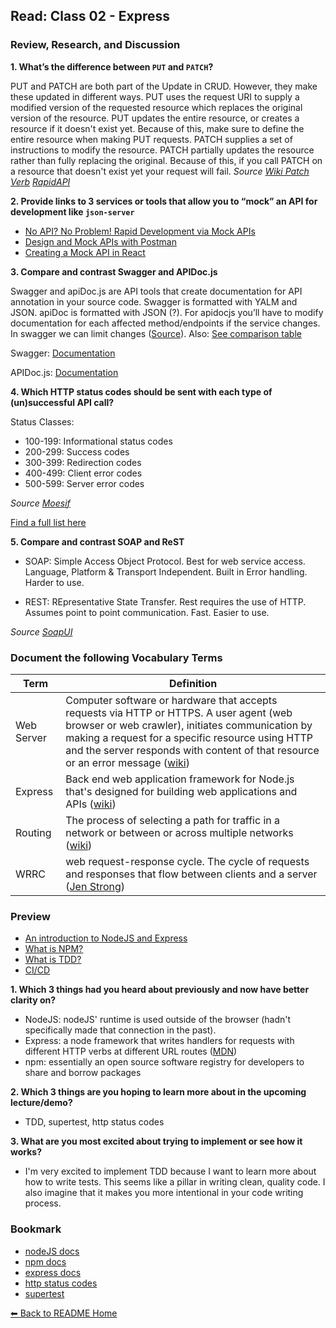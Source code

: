 ## Read: Class 02 - Express

### Review, Research, and Discussion

**1. What’s the difference between `PUT` and `PATCH`?**

PUT and PATCH are both part of the Update in CRUD. However, they make these updated in different ways. PUT uses the request URI to supply a modified version of the requested resource which replaces the original version of the resource. PUT updates the entire resource, or creates a resource if it doesn't exist yet. Because of this, make sure to define the entire resource when making PUT requests. PATCH supplies a set of instructions to modify the resource. PATCH partially updates the resource rather than fully replacing the original. Because of this, if you call PATCH on a resource that doesn't exist yet your request will fail. *Source [Wiki Patch Verb](https://en.wikipedia.org/wiki/Patch_verb#:~:text=The%20main%20difference%20between%20the,instructions%20to%20modify%20the%20resource.) [RapidAPI](https://rapidapi.com/blog/put-vs-patch/)*

**2. Provide links to 3 services or tools that allow you to “mock” an API for development like `json-server`**

- [No API? No Problem! Rapid Development via Mock APIs](https://www.freecodecamp.org/news/rapid-development-via-mock-apis-e559087be066/#:~:text=A%20mock%20API%20allows%20you,they%20work%20with%20your%20app.)
- [Design and Mock APIs with Postman](https://www.postman.com/features/mock-api/)
- [Creating a Mock API in React](https://www.pluralsight.com/guides/react-mock-api)

**3. Compare and contrast Swagger and APIDoc.js** 

Swagger and apiDoc.js are API tools that create documentation for API annotation in your source code. Swagger is formatted with YALM and JSON. apiDoc is formatted with JSON (?). For apidocjs you’ll have to modify documentation for each affected method/endpoints if the service changes. In swagger we can limit changes ([Source](https://www.asptricks.net/2019/04/apidoc-vs-swagger-for-node-app.html)). Also: [See comparison table](https://npmcompare.com/compare/apidoc,documentation,esdoc,jsdoc,swagger)

Swagger: [Documentation](https://swagger.io/docs/specification/about/) 

APIDoc.js: [Documentation](https://apidocjs.com/#example-basic)


**4.  Which HTTP status codes should be sent with each type of (un)successful API call?**

Status Classes:
- 100-199: Informational status codes
- 200-299: Success codes
- 300-399: Redirection codes
- 400-499: Client error codes
- 500-599: Server error codes

*Source [Moesif](https://www.moesif.com/blog/technical/api-design/Which-HTTP-Status-Code-To-Use-For-Every-CRUD-App/#400---499)*

[Find a full list here](https://developer.mozilla.org/en-US/docs/Web/HTTP/Status)

**5. Compare and contrast SOAP and ReST**

- SOAP: Simple Access Object Protocol. Best for web service access. Language, Platform & Transport Independent. Built in Error handling. Harder to use.

- REST: REpresentative State Transfer. Rest requires the use of HTTP. Assumes point to point communication. Fast. Easier to use. 

*Source [SoapUI](https://www.soapui.org/learn/api/soap-vs-rest-api/)*

### Document the following Vocabulary Terms

**Term** | **Definition**
-----|-----
Web Server | Computer software or hardware that accepts requests via HTTP or HTTPS. A user agent (web browser or web crawler), initiates communication by making a request for a specific resource using HTTP and the server responds with content of that resource or an error message ([wiki](https://en.wikipedia.org/wiki/Web_server))
Express | Back end web application framework for Node.js that's designed for building web applications and APIs ([wiki](https://en.wikipedia.org/wiki/Express.js))
Routing | The process of selecting a path for traffic in a network or between or across multiple networks ([wiki](https://en.wikipedia.org/wiki/Routing))
WRRC | web request-response cycle. The cycle of requests and responses that flow between clients and a server ([Jen Strong](https://medium.com/@jen_strong/the-request-response-cycle-of-the-web-1b7e206e9047))

### Preview

- [An introduction to NodeJS and Express](https://developer.mozilla.org/en-US/docs/Learn/Server-side/Express_Nodejs/Introduction)
- [What is NPM?](https://docs.npmjs.com/about-npm)
- [What is TDD?](https://www.agilealliance.org/glossary/tdd/#q=~(infinite~false~filters~(postType~(~'page~'post~'aa_book~'aa_event_session~'aa_experience_report~'aa_glossary~'aa_research_paper~'aa_video)~tags~(~'tdd))~searchTerm~'~sort~false~sortDirection~'asc~page~1))
- [CI/CD](https://www.youtube.com/watch?v=xSv_m3KhUO8)

**1. Which 3 things had you heard about previously and now have better clarity on?**

 - NodeJS: nodeJS' runtime is used outside of the browser (hadn't specifically made that connection in the past).
 - Express: a node framework that writes handlers for requests with different HTTP verbs at different URL routes ([MDN](https://developer.mozilla.org/en-US/docs/Learn/Server-side/Express_Nodejs/Introduction))
 - npm: essentially an open source software registry for developers to share and borrow packages

**2. Which 3 things are you hoping to learn more about in the upcoming lecture/demo?**

- TDD, supertest, http status codes

**3. What are you most excited about trying to implement or see how it works?**

- I'm very excited to implement TDD because I want to learn more about how to write tests. This seems like a pillar in writing clean, quality code. I also imagine that it makes you more intentional in your code writing process.

### Bookmark

- [nodeJS docs](https://nodejs.org/en/docs/)
- [npm docs](https://docs.npmjs.com/)
- [express docs](https://expressjs.com/en/4x/api.html)
- [http status codes](https://www.restapitutorial.com/httpstatuscodes.html)
- [supertest](https://github.com/visionmedia/supertest)

[⬅ Back to README Home](README.md)
